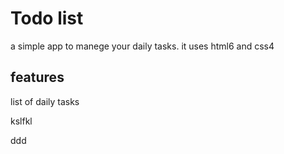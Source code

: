 # Todo list
a simple app to manege your daily tasks.
it uses html6 and css4

## features
list of daily tasks

kslfkl

ddd